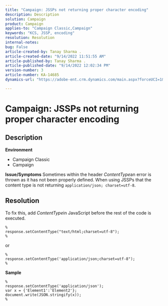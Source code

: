 ```yaml
---
title: "Campaign: JSSPs not returning proper character encoding"
description: Description
solution: Campaign
product: Campaign
applies-to: "Campaign Classic,Campaign"
keywords: "KCS, JSSP, encoding"
resolution: Resolution
internal-notes: 
bug: False
article-created-by: Tanay Sharma .
article-created-date: "9/14/2022 11:51:55 AM"
article-published-by: Tanay Sharma .
article-published-date: "9/14/2022 12:02:34 PM"
version-number: 3
article-number: KA-14685
dynamics-url: "https://adobe-ent.crm.dynamics.com/main.aspx?forceUCI=1&pagetype=entityrecord&etn=knowledgearticle&id=42acc49e-2334-ed11-9db1-002248086735"

---
```

# Campaign: JSSPs not returning proper character encoding

## Description

<b>Environment</b>
- Campaign Classic
- Campaign



<b>Issue/Symptoms</b>
Sometimes within the header *ContentType*an error is thrown as it has not been properly defined. When using JSSPs that the content type is not returning `application/json; charset=utf-8`.


## Resolution


To fix this, add *ContentType*in JavaScript before the rest of the code is executed.




```
%
response.setContentType("text/html;charset=utf-8");
%
```




or




```
%
response.setContentType('application/json;charset=utf-8");
%
```


<b>Sample</b>




```
%
response.setContentType('application/json');
var x = {'Element1':'Element2'};
document.write(JSON.stringify(x));
%
```

